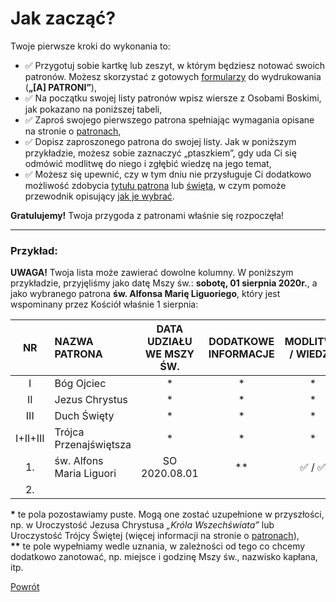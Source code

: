 # Jak zacząć?
Twoje pierwsze kroki do wykonania to:
- ✅ Przygotuj sobie kartkę lub zeszyt, w którym będziesz notować swoich patronów. Możesz skorzystać z gotowych [formularzy](wszystkie_materialy_do_pobrania.md) do wydrukowania (**„[A] PATRONI”**),
- ✅ Na początku swojej listy patronów wpisz wiersze z Osobami Boskimi, jak pokazano na poniższej tabeli,
- ✅ Zaproś swojego pierwszego patrona spełniając wymagania opisane na stronie o [patronach](patroni.md),
- ✅ Dopisz zaproszonego patrona do swojej listy. Jak w poniższym przykładzie, możesz sobie zaznaczyć „ptaszkiem”, gdy uda Ci się odmówić modlitwę do niego i zgłębić wiedzę na jego temat,
- ✅ Możesz się upewnić, czy w tym dniu nie przysługuje Ci dodatkowo możliwość zdobycia [tytułu patrona](tytuly_patronow.md) lub [święta](swieta.md), w czym pomoże przewodnik opisujący [jak je wybrać](jak_wybrac_patrona_tytul_patrona_lub_swieto.md).

**Gratulujemy!** Twoja przygoda z patronami właśnie się rozpoczęła!

---
### Przykład:
**UWAGA!** Twoja lista może zawierać dowolne kolumny. W poniższym przykładzie, przyjęliśmy jako datę Mszy św.: **sobotę, 01 sierpnia 2020r.**, a jako wybranego patrona **św. Alfonsa Marię Liguoriego**, który jest wspominany przez Kościół właśnie 1 sierpnia:

| NR | NAZWA PATRONA | DATA UDZIAŁU WE MSZY ŚW. | DODATKOWE INFORMACJE | MODLITWA / WIEDZA |
|:---:|:---|:---:|:---:|:---:|
|I|Bóg Ojciec|\*|\*|\*|
|II|Jezus Chrystus|\*|\*|\*|
|III|Duch Święty|\*|\*|\*|
|I+II+III|Trójca Przenajświętsza|\*|\*|\*|
|1.|św. Alfons Maria Liguori|SO 2020.08.01|\*\*|✅ / ✅|
|2.||||

**\*** te pola pozostawiamy puste. Mogą one zostać uzupełnione w przyszłości, np. w Uroczystość Jezusa Chrystusa _„Króla Wszechświata”_ lub Uroczystość Trójcy Świętej (więcej informacji na stronie o [patronach](patroni.md)),  
**\*\*** te pole wypełniamy wedle uznania, w zależności od tego co chcemy dodatkowo zanotować, np. miejsce i godzinę Mszy św., nazwisko kapłana, itp.

[Powrót](index.md)
